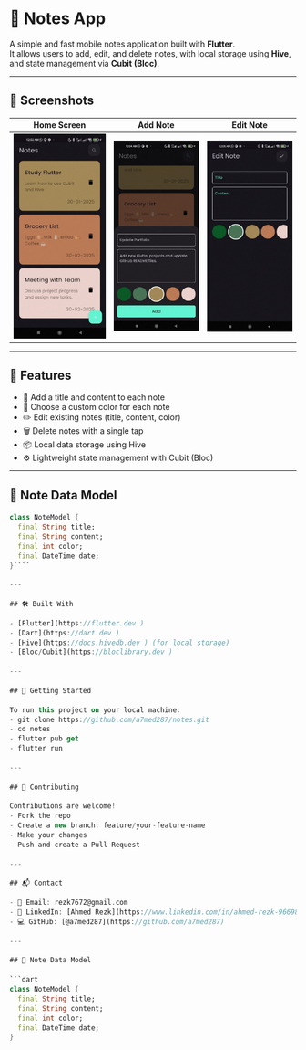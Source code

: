 # 📝 Notes App

A simple and fast mobile notes application built with **Flutter**.  
It allows users to add, edit, and delete notes, with local storage using **Hive**, and state management via **Cubit (Bloc)**.

---

## 📸 Screenshots

| Home Screen | Add Note | Edit Note |
|-------------|----------|------------|
| ![Home](assets/screenshots/home.png) | ![Add](assets/screenshots/add.png) | ![Edit](assets/screenshots/edit.png) |

---

## 🚀 Features

- 📝 Add a title and content to each note
- 🎨 Choose a custom color for each note
- ✏️ Edit existing notes (title, content, color)
- 🗑️ Delete notes with a single tap
- 📦 Local data storage using Hive
- ⚙️ Lightweight state management with Cubit (Bloc)

---

## 📂 Note Data Model

```dart
class NoteModel {
  final String title;
  final String content;
  final int color;
  final DateTime date;
}````

---

## 🛠️ Built With

- [Flutter](https://flutter.dev )
- [Dart](https://dart.dev )
- [Hive](https://docs.hivedb.dev ) (for local storage)
- [Bloc/Cubit](https://bloclibrary.dev )

---

## 🚀 Getting Started

To run this project on your local machine:
- git clone https://github.com/a7med287/notes.git
- cd notes
- flutter pub get
- flutter run

---

## 🤝 Contributing

Contributions are welcome!
- Fork the repo
- Create a new branch: feature/your-feature-name
- Make your changes
- Push and create a Pull Request

---

## 📬 Contact

- 📧 Email: rezk7672@gmail.com
- 💼 LinkedIn: [Ahmed Rezk](https://www.linkedin.com/in/ahmed-rezk-966985322/)
- 💻 GitHub: [@a7med287](https://github.com/a7med287)

---

## 📂 Note Data Model

```dart
class NoteModel {
  final String title;
  final String content;
  final int color;
  final DateTime date;
}


